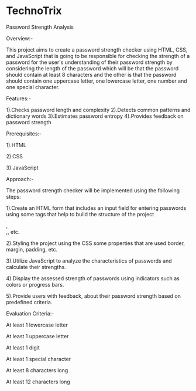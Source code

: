 # TechnoTrix

Password Strength Analysis

Overview:- 

This project aims to create a password strength checker using HTML, CSS, and JavaScript that is going to be responsible for checking the strength of a password for the user's understanding of their password strength by considering the length of the password which will be that the password should contain at least 8 characters and the other is that the password should contain one uppercase letter, one lowercase letter, one number and one special character.

Features:-

1).Checks password length and complexity
2).Detects common patterns and dictionary words
3).Estimates password entropy
4).Provides feedback on password strength

Prerequisites:-

1).HTML

2).CSS

3).JavaScript

Approach:-

The password strength checker will be implemented using the following steps:

1).Create an HTML form that includes an input field for entering passwords using some tags that help to build the structure of the project <form>,<div>,<h>, etc.

2).Styling the project using the CSS some properties that are used border, margin, padding, etc.

3).Utilize JavaScript to analyze the characteristics of passwords and calculate their strengths.

4).Display the assessed strength of passwords using indicators such as colors or progress bars.

5).Provide users with feedback, about their password strength based on predefined criteria.

Evaluation Criteria:- 

At least 1 lowercase letter

At least 1 uppercase letter

At least 1 digit

At least 1 special character

At least 8 characters long

At least 12 characters long
